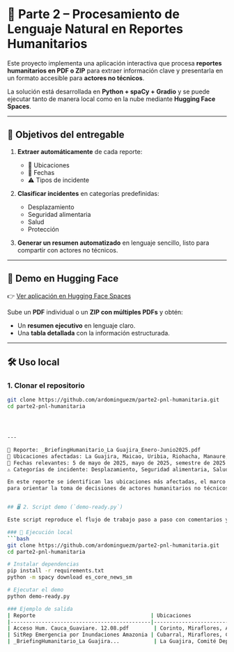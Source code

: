 # 📑 Parte 2 – Procesamiento de Lenguaje Natural en Reportes Humanitarios

Este proyecto implementa una aplicación interactiva que procesa **reportes humanitarios en PDF o ZIP** para extraer información clave y presentarla en un formato accesible para **actores no técnicos**.

La solución está desarrollada en **Python + spaCy + Gradio** y se puede ejecutar tanto de manera local como en la nube mediante **Hugging Face Spaces**.

---

## 🎯 Objetivos del entregable

1. **Extraer automáticamente** de cada reporte:
   - 📍 Ubicaciones
   - 📅 Fechas
   - ⚠️ Tipos de incidente

2. **Clasificar incidentes** en categorías predefinidas:
   - Desplazamiento  
   - Seguridad alimentaria  
   - Salud  
   - Protección  

3. **Generar un resumen automatizado** en lenguaje sencillo, listo para compartir con actores no técnicos.

---

## 🚀 Demo en Hugging Face

👉 [Ver aplicación en Hugging Face Spaces](https://huggingface.co/spaces/ardominguezm/parte2-pnl-humanitaria)  

Sube un **PDF** individual o un **ZIP con múltiples PDFs** y obtén:

- Un **resumen ejecutivo** en lenguaje claro.  
- Una **tabla detallada** con la información estructurada.  

---

## 🛠 Uso local

### 1. Clonar el repositorio
```bash
git clone https://github.com/ardominguezm/parte2-pnl-humanitaria.git
cd parte2-pnl-humanitaria




---

📑 Reporte: _BriefingHumanitario_La Guajira_Enero-Junio2025.pdf
📍 Ubicaciones afectadas: La Guajira, Maicao, Uribia, Riohacha, Manaure, Barrancas
📅 Fechas relevantes: 5 de mayo de 2025, mayo de 2025, semestre de 2025
⚠️ Categorías de incidente: Desplazamiento, Seguridad alimentaria, Salud, Protección

En este reporte se identifican las ubicaciones más afectadas, el marco temporal y las principales categorías de incidente
para orientar la toma de decisiones de actores humanitarios no técnicos.


## 🖥️ 2. Script demo (`demo-ready.py`)

Este script reproduce el flujo de trabajo paso a paso con comentarios y muestra cómo se extrae la información.

### 📂 Ejecución local
```bash
git clone https://github.com/ardominguezm/parte2-pnl-humanitaria.git
cd parte2-pnl-humanitaria

# Instalar dependencias
pip install -r requirements.txt
python -m spacy download es_core_news_sm

# Ejecutar el demo
python demo-ready.py

### Ejemplo de salida
| Reporte                                     | Ubicaciones                       | Fechas                       | Tipos de incidente                       |
|---------------------------------------------|-----------------------------------|-------------------------------|------------------------------------------|
| Acceso Hum. Cauca_Guaviare. 12.08.pdf        | Corinto, Miraflores, Argelia...   | 11 de agosto 2025, agosto 2025 | Inundación, Desplazamiento, Seguridad    |
| SitRep Emergencia por Inundaciones Amazonia | Cubarral, Miraflores, Colombia... | 21/02/2020, 29/07/2025        | Inundación, Desplazamiento, Salud, Seguridad |
| _BriefingHumanitario_La Guajira...           | La Guajira, Comité Departamental… | junio 2025                    | Inundación, Desplazamiento, Salud, Seguridad |



